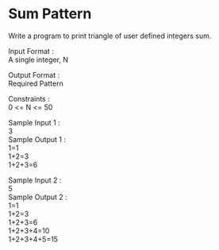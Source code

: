 # Sum Pattern



Write a program to print triangle of user defined integers sum.      

Input Format :         
A single integer, N         

Output Format :       
Required Pattern       

Constraints :     
0 <= N <= 50       

Sample Input 1 :          
3         
Sample Output 1 :        
1=1     
1+2=3       
1+2+3=6      

Sample Input 2 :        
 5      
Sample Output 2 :     
1=1        
1+2=3     
1+2+3=6       
1+2+3+4=10         
1+2+3+4+5=15      
